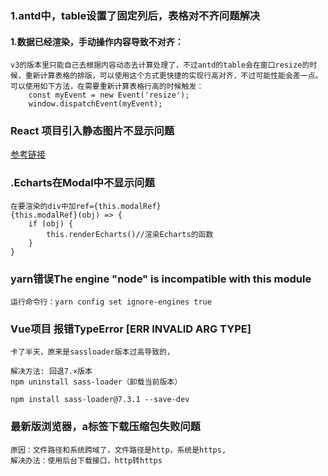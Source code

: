 ### 1.antd中，table设置了固定列后，表格对不齐问题解决
#### 1.数据已经渲染，手动操作内容导致不对齐：
    v3的版本里只能自己去根据内容动态去计算处理了，不过antd的table会在窗口resize的时候，重新计算表格的排版，可以使用这个方式更快捷的实现行高对齐，不过可能性能会差一点。
    可以使用如下方法，在需要重新计算表格行高的时候触发：
        const myEvent = new Event('resize');
        window.dispatchEvent(myEvent);

### React 项目引入静态图片不显示问题
[参考链接](https://www.jianshu.com/p/49e8dac4a5af)

### .Echarts在Modal中不显示问题
    在要渲染的div中加ref={this.modalRef}
    {this.modalRef}(obj) => {
        if (obj) {
            this.renderEcharts()//渲染Echarts的函数
        }
    }

### yarn错误The engine "node" is incompatible with this module
    运行命令行：yarn config set ignore-engines true

### Vue项目 报错TypeError [ERR INVALID ARG TYPE]

    卡了半天，原来是sassloader版本过高导致的，

    解决方法: 回退7.×版本
    npm uninstall sass-loader（卸载当前版本）

    npm install sass-loader@7.3.1 --save-dev

### 最新版浏览器，a标签下载压缩包失败问题
	原因：文件路径和系统跨域了，文件路径是http，系统是https,
	解决办法：使用后台下载接口，http转https